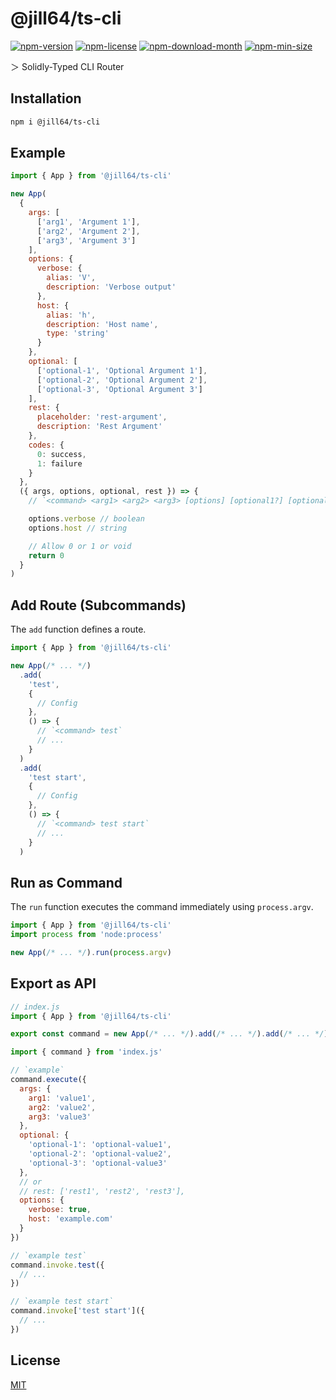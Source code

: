 <!----- BEGIN GHOST DOCS HEADER ----->

# @jill64/ts-cli

<!----- BEGIN GHOST DOCS BADGES ----->

<a href="https://npmjs.com/package/@jill64/ts-cli"><img src="https://img.shields.io/npm/v/@jill64/ts-cli" alt="npm-version" /></a> <a href="https://npmjs.com/package/@jill64/ts-cli"><img src="https://img.shields.io/npm/l/@jill64/ts-cli" alt="npm-license" /></a> <a href="https://npmjs.com/package/@jill64/ts-cli"><img src="https://img.shields.io/npm/dm/@jill64/ts-cli" alt="npm-download-month" /></a> <a href="https://npmjs.com/package/@jill64/ts-cli"><img src="https://img.shields.io/bundlephobia/min/@jill64/ts-cli" alt="npm-min-size" /></a>

<!----- END GHOST DOCS BADGES ----->

＞ Solidly-Typed CLI Router

<!----- END GHOST DOCS HEADER ----->

## Installation

```sh
npm i @jill64/ts-cli
```

## Example

```js
import { App } from '@jill64/ts-cli'

new App(
  {
    args: [
      ['arg1', 'Argument 1'],
      ['arg2', 'Argument 2'],
      ['arg3', 'Argument 3']
    ],
    options: {
      verbose: {
        alias: 'V',
        description: 'Verbose output'
      },
      host: {
        alias: 'h',
        description: 'Host name',
        type: 'string'
      }
    },
    optional: [
      ['optional-1', 'Optional Argument 1'],
      ['optional-2', 'Optional Argument 2'],
      ['optional-3', 'Optional Argument 3']
    ],
    rest: {
      placeholder: 'rest-argument',
      description: 'Rest Argument'
    },
    codes: {
      0: success,
      1: failure
    }
  },
  ({ args, options, optional, rest }) => {
    // `<command> <arg1> <arg2> <arg3> [options] [optional1?] [optional2?] [optional3?] <...rest>`

    options.verbose // boolean
    options.host // string

    // Allow 0 or 1 or void
    return 0
  }
)
```

## Add Route (Subcommands)

The `add` function defines a route.

```js
import { App } from '@jill64/ts-cli'

new App(/* ... */)
  .add(
    'test',
    {
      // Config
    },
    () => {
      // `<command> test`
      // ...
    }
  )
  .add(
    'test start',
    {
      // Config
    },
    () => {
      // `<command> test start`
      // ...
    }
  )
```

## Run as Command

The `run` function executes the command immediately using `process.argv`.

```js
import { App } from '@jill64/ts-cli'
import process from 'node:process'

new App(/* ... */).run(process.argv)
```

## Export as API

```js
// index.js
import { App } from '@jill64/ts-cli'

export const command = new App(/* ... */).add(/* ... */).add(/* ... */)
```

```js
import { command } from 'index.js'

// `example`
command.execute({
  args: {
    arg1: 'value1',
    arg2: 'value2',
    arg3: 'value3'
  },
  optional: {
    'optional-1': 'optional-value1',
    'optional-2': 'optional-value2',
    'optional-3': 'optional-value3'
  },
  // or
  // rest: ['rest1', 'rest2', 'rest3'],
  options: {
    verbose: true,
    host: 'example.com'
  }
})

// `example test`
command.invoke.test({
  // ...
})

// `example test start`
command.invoke['test start']({
  // ...
})
```

<!----- BEGIN GHOST DOCS FOOTER ----->

## License

[MIT](LICENSE)

<!----- END GHOST DOCS FOOTER ----->
